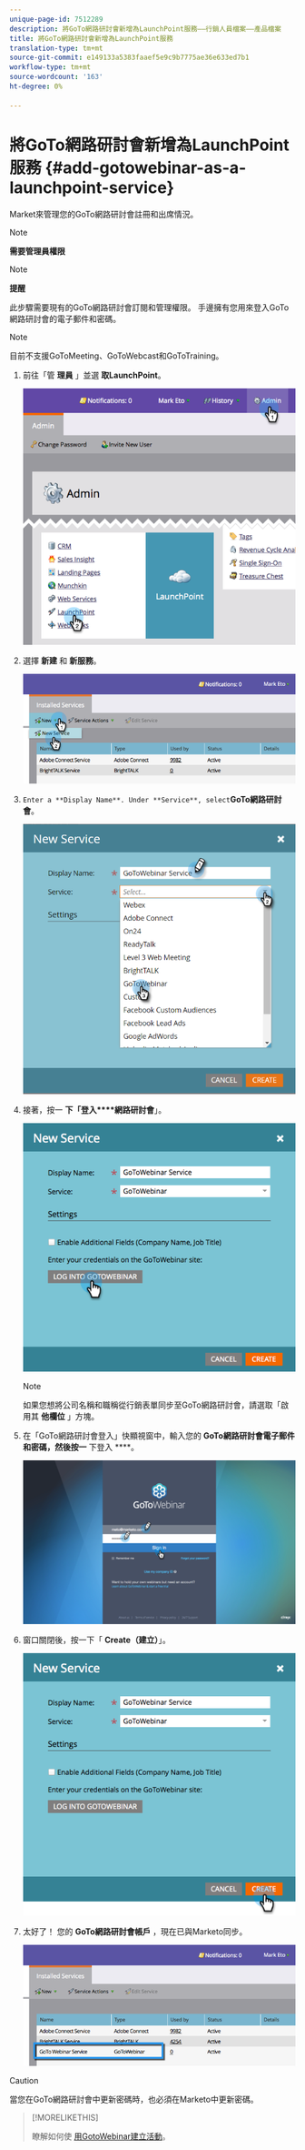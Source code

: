 ```yaml
---
unique-page-id: 7512289
description: 將GoTo網路研討會新增為LaunchPoint服務——行銷人員檔案——產品檔案
title: 將GoTo網路研討會新增為LaunchPoint服務
translation-type: tm+mt
source-git-commit: e149133a5383faaef5e9c9b7775ae36e633ed7b1
workflow-type: tm+mt
source-wordcount: '163'
ht-degree: 0%

---
```



# 將GoTo網路研討會新增為LaunchPoint服務 {#add-gotowebinar-as-a-launchpoint-service}

Market來管理您的GoTo網路研討會註冊和出席情況。

>[!NOTE]
>
>**需要管理員權限**

>[!NOTE]
>
>**提醒**
>
>此步驟需要現有的GoTo網路研討會訂閱和管理權限。 手邊擁有您用來登入GoTo網路研討會的電子郵件和密碼。

>[!NOTE]
>
>目前不支援GoToMeeting、GoToWebcast和GoToTraining。

1. 前往「管 **理員** 」並選 **取LaunchPoint**。

   ![](assets/image2015-4-22-15-3a33-3a47.png)

1. 選擇 **新建** 和 **新服務**。

   ![](assets/new-service-gotowebinar.png)

1. `Enter a **Display Name**. Under **Service**, select`**GoTo網路研討會**。

   ![](assets/new-service-goto-webinar1.png)

1. 接著，按一 **下「登入****網路研討會**」。

   ![](assets/image2015-4-22-15-3a57-3a59.png)

   >[!NOTE]
   >
   >如果您想將公司名稱和職稱從行銷表單同步至GoTo網路研討會，請選取「啟用其 **他欄位** 」方塊。

1. 在「GoTo網路研討會登入」快顯視窗中，輸入您的 **GoTo網路研討會電子郵件和密碼，然後按一** 下登入 ****。

   ![](assets/image2015-4-22-15-3a52-3a31.png)

1. 窗口關閉後，按一下「 **Create（建立）**」。

   ![](assets/image2015-4-22-15-3a57-3a43.png)

1. 太好了！ 您的 **GoTo網路研討會帳戶** ，現在已與Marketo同步。

   ![](assets/goto-webinar.png)

>[!CAUTION]
>
>當您在GoTo網路研討會中更新密碼時，也必須在Marketo中更新密碼。

>[!MORELIKETHIS]
>
>瞭解如何使 [用GotoWebinar建立活動](../../../product-docs/demand-generation/events/create-an-event/create-an-event-with-gotowebinar.md)。

